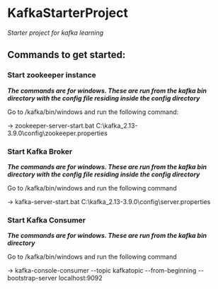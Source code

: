 # KafkaStarterProject
_Starter project for kafka learning_

## Commands to get started:

### Start zookeeper instance

**_The commands are for windows. These are run from the kafka bin directory with the config file residing inside the config directory_**

Go to /kafka/bin/windows and run the following command:

-> zookeeper-server-start.bat C:\kafka_2.13-3.9.0\config\zookeeper.properties


### Start Kafka Broker

**_The commands are for windows. These are run from the kafka bin directory with the config file residing inside the config directory_**

Go to /kafka/bin/windows and run the following command

-> kafka-server-start.bat C:\kafka_2.13-3.9.0\config\server.properties


### Start Kafka Consumer
**_The commands are for windows. These are run from the kafka bin directory_**

Go to /kafka/bin/windows and run the following command

-> kafka-console-consumer --topic kafkatopic --from-beginning --bootstrap-server localhost:9092
